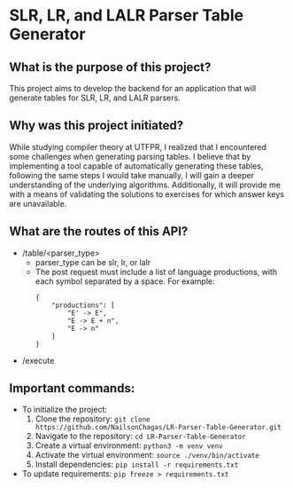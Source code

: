 # SLR, LR, and LALR Parser Table Generator

## What is the purpose of this project?
This project aims to develop the backend for an application that will generate tables for SLR, LR, and LALR parsers.

## Why was this project initiated?
While studying compiler theory at UTFPR, I realized that I encountered some challenges when generating parsing tables. I believe that by implementing a tool capable of automatically generating these tables, following the same steps I would take manually, I will gain a deeper understanding of the underlying algorithms. Additionally, it will provide me with a means of validating the solutions to exercises for which answer keys are unavailable.

## What are the routes of this API?
- /table/<parser_type>
    - parser_type can be slr, lr, or lalr
    - The post request must include a list of language productions, with each symbol separated by a space. For example:
        ```
        {
            "productions": [
                "E' -> E",
                "E -> E + n",
                "E -> n"
            ]
        }
        ```
- /execute

## Important commands:
- To initialize the project:
    1. Clone the repository: ```git clone https://github.com/NailsonChagas/LR-Parser-Table-Generator.git```
    2. Navigate to the repository: ```cd LR-Parser-Table-Generator```
    3. Create a virtual environment: ```python3 -m venv venv```
    4. Activate the virtual environment: ```source ./venv/bin/activate```
    5. Install dependencies: ```pip install -r requirements.txt```
- To update requirements: ```pip freeze > requirements.txt```